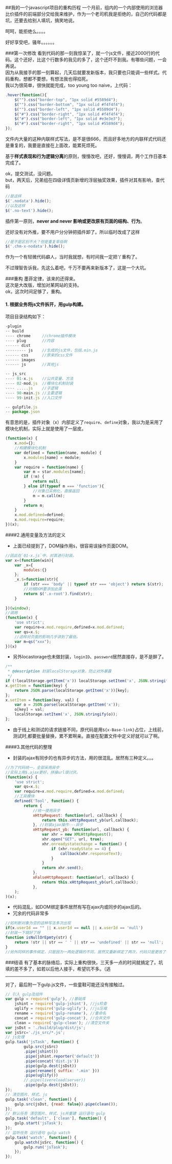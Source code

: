 ##我的一个javascript项目的重构历程
一个月前，组内的一个内部使用的浏览器比价插件的前端部分交给我来维护，作为一个老司机我是拒绝的，自己的代码都是坑，还要去给别人填坑，搞笑地说。
    
呵呵，能拒绝么。。。。

好好享受吧，骚年。。。。。。

###第一次修改
看到代码的那一刻我惊呆了，就一个js文件，接近2000行的代码。这个还好，比这个行数多的我见的多了，这个还吓不到我。有哪些问题，一会再说。<br/>
因为从我接手的那一刻算起，几天后就要发新版本，我只要也只能调一些样式。代码重构，想都不要想，有想法我也得掐死。<br/>
我以为很简单，很快就能完成，too young too naive，上代码：

```js
.hover(function(){
    $("").css("border-top", "1px solid #5589d4");
    $("").css("border-bottom", "1px solid #f4f4f4");
    $("").css("border-left", "1px solid #5589d4");
    $("#").css("border-right", "1px solid #f4f4f4");
    $("#").css("border-left", "1px solid #e3e3e3");
    $("#").css("border-right", "1px solid #5589d4");
});
```
文件内大量的这种内联样式写法，是不是很666，而且好多地方的内联样式代码还是重复的，我要是直接在上面改，能累死烦死。<br/>

基于**样式表现和行为逻辑分离**的原则，慢慢改吧，还好，慢慢调，两个工作日基本完成了。<br/>

ok，提交测试，没问题。<br/>
but，两天后，兄弟组在四级详情页新增的浮层抽奖效果，插件对其有影响，查代码

```js
//是这样
$('.nodata').hide();
//以及这样
$('.no-text').hide();
```
插件第一原则，**never and never 影响或更改原有页面的结构、行为**。

还好没有对外推，要不用户分分钟把插件卸了。所以临时改成了这样

```js
//是不是区别不大？但是重复率低啊
$('.chm-x-nodata').hide();
```
作为一个有轻微代码癖人，当时我就想，有时间我一定把丫重构了。

不过理智告诉我，先这么着吧，千万不要再来新版本了，这是一个大坑。

###重构
墨菲定律，该来的还得来。<br/>
这次是大改版，增加对某网站的支持。<br/>
ok，这次时间足够了，重构。

#### 1. 根据业务将js文件拆开，用gulp构建。
项目目录结构如下：
    
```js
-plugin
-- build
---- chrome     //chrome插件模块
---- plug       //内容
------ dist
--------- js    //生成的js文件，包括.min.js
------ css      //原来的css文件
------ images
------ js       //其他js

-- js_src
---- 01-x.js    //公共变量、方法
---- 02-mod.js  //模块化机制封装
---- .....js    //子逻辑
---- 90-main.js //主要逻辑
---- 99-init.js //入口文件

-- gulpfile.js
-- package.json
```
有意思的是，插件对象（x）内部定义了`require`、`define`对象，我以为是采用了模块化机制，实际上就是使用了一层皮。
```js
(function(x) {
    x.mod={};
	//构建模块化机制
	var defined = function(name, module) {
		x.modules[name] = module;
	}
	var require = function(name) {
		var m = star.modules[name];
		if (!m) {
			return null;
		} else if(typeof m === 'function'){
            //对象已实例化，直接返回
			m = m.call(m);
		}
		return m;
	}
	x.mod.defined=defined;
	x.mod.require=require;
})(x);
```



####2.通用变量及方法的定义
- 上面已经提到了，DOM操作用`$`，很容易误操作页面DOM。

```js
//因此在`01-x.js`中，对其进行封装。
var x=(function(win){
    var _x={
        modules:{}
    };
    _x.$=function(str){
		if (str === 'body' || typeof str === 'object') return $(str);
        //对根DOM要添加此类
		return $('.x-root').find(str);        
    }
    
})(window);
//调用
(function(x) {
	'use strict';
	var require=x.mod.require,defined=x.mod.defined;
	var qs=x.$;
    //这样对页面的影响几乎讲到了最低。
    var m=qs("xxx");
})(x)
```
- 另外locastorage也未做封装，`loginID`、`password`居然直接存，是不是醉了。

```js
/**
 * @description 封装localStorage对象，防止对外暴露
 */
if (!localStorage.getItem('x')) localStorage.setItem('x', JSON.stringify({}));
x.getItem = function(key) {
    return JSON.parse(localStorage.getItem('x'))[key];
};
x.setItem = function(key, val) {
    var o = JSON.parse(localStorage.getItem('x'));
    o[key] = val;
    localStorage.setItem('x', JSON.stringify(o));
};
```
- 由于线上和测试的请求链接不同，原代码是用`${x-Base-link}`占位，上线前，测试时,都要批量替换，累不累啊亲。直接在配置文件中定义好就可以了啊。

####3.其他代码的整理
- 封装的ajax有同步的也有异步的方法，用的很混乱。居然有三种定义。。。

```js
//为了代码统一，全部采用异步
//实际上用$.ajax更好，拼接url很讨厌。
(function(x) {
	'use strict';
	var qs=x.$;
	var require=x.mod.require,defined=x.mod.defined;
    //工具模块
	defined('Tool', function() {
		return {
			//统一使用异步
			xHttpRequest: function(url, callback) {
				return this.xHttpRequest_yb(url,callback);
			}, //封装ajax操作---异步
			xHttpRequest_yb: function(url, callback) {
				var xhr = new XMLHttpRequest();
				xhr.open("GET", url, true);
				xhr.onreadystatechange = function() {
					if (xhr.readyState == 4) {
						callback(xhr.responseText);
					}
				}
				return xhr.send();
			},
            xFalseHttpRequest: function(url, callback) {
				return this.xHttpRequest_yb(url,callback);
			},
    );
)(x);
```
- 代码混乱，如DOM绑定事件居然有写在ajax内或同步的ajax后的。
- 冗余的代码非常多
```js
//如判断对象为空的这种写法多次出现
if(x.userId == "" || x.userId == null || x.userId == 'null')
//封装一下就好了呀
function isNullOrEpmty(str) {
	return !str || str == ' ' || str == 'undefined' || str == 'null';
}
//另外同样的事件绑定，只是因为一两处逻辑的不同，居然又重新绑定了两次，代码只是更改了一点点啊
```

###结语
有了基本的脉络后，实际上重构很快，三天多一点的时间就搞定了。坑填的差不多了，如若以后他人接手，希望坑不多。（逃


----
对了，最后附一下gulp.js文件，一些童鞋可能还没有接触过。
```js
// 引入 gulp及组件
var gulp = require('gulp'), //基础库
	jshint = require('gulp-jshint'), //js检查
	uglify = require('gulp-uglify'), //js压缩
	rename = require('gulp-rename'), //重命名
	concat = require('gulp-concat'), //合并文件
	clean = require('gulp-clean'); //清空文件夹
var jsDst = './build/plug/dist/js';
var jsSrc='./js_src/*.js';
// js处理
gulp.task('jsTask', function() {
		gulp.src(jsSrc)
		.pipe(jshint())
		.pipe(jshint.reporter('default'))
		.pipe(concat('dist.js'))
        .pipe(gulp.dest(jsDst))
        .pipe(rename({ suffix: '.min' }))
        .pipe(uglify())
		//.pipe(livereload(server))
		.pipe(gulp.dest(jsDst));
});
// 清空图片、样式、js
gulp.task('clean', function() {
	gulp.src(jsDst, {read: false}).pipe(clean());
});
// 默认任务 清空图片、样式、js并重建 运行语句 gulp
gulp.task('default', ['clean'], function() {
	gulp.start('jsTask');
});
// 监听任务 运行语句 gulp watch
gulp.task('watch', function() {
	gulp.watch(jsSrc, function() {
		gulp.run('jsTask');
	});
});
```